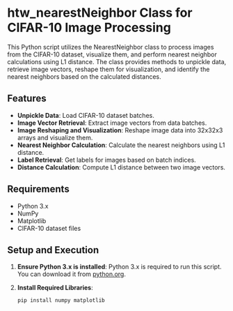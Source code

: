 # htw_nearestNeighbor Class for CIFAR-10 Image Processing

This Python script utilizes the NearestNeighbor class to process images from the CIFAR-10 dataset, visualize them, and perform nearest neighbor calculations using L1 distance. The class provides methods to unpickle data, retrieve image vectors, reshape them for visualization, and identify the nearest neighbors based on the calculated distances.

## Features

- **Unpickle Data**: Load CIFAR-10 dataset batches.
- **Image Vector Retrieval**: Extract image vectors from data batches.
- **Image Reshaping and Visualization**: Reshape image data into 32x32x3 arrays and visualize them.
- **Nearest Neighbor Calculation**: Calculate the nearest neighbors using L1 distance.
- **Label Retrieval**: Get labels for images based on batch indices.
- **Distance Calculation**: Compute L1 distance between two image vectors.

## Requirements

- Python 3.x
- NumPy
- Matplotlib
- CIFAR-10 dataset files 

## Setup and Execution

1. **Ensure Python 3.x is installed**: Python 3.x is required to run this script. You can download it from [python.org](https://www.python.org/downloads/).

2. **Install Required Libraries**:
   ```bash
   pip install numpy matplotlib
